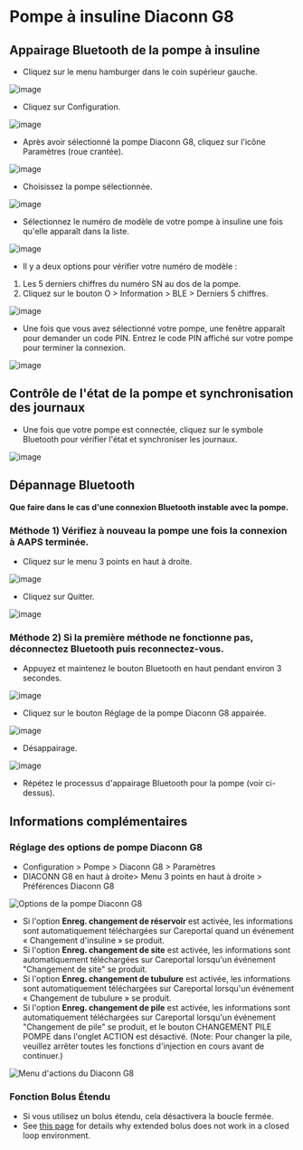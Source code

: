 # Pompe à insuline Diaconn G8

## Appairage Bluetooth de la pompe à insuline

- Cliquez sur le menu hamburger dans le coin supérieur gauche.

![image](../images/DiaconnG8/DiaconnG8_01.jpg)

- Cliquez sur Configuration.

![image](../images/DiaconnG8/DiaconnG8_02.jpg)

- Après avoir sélectionné la pompe Diaconn G8, cliquez sur l'icône Paramètres (roue crantée).

![image](../images/DiaconnG8/DiaconnG8_03.jpg)

- Choisissez la pompe sélectionnée.

![image](../images/DiaconnG8/DiaconnG8_04.jpg)

- Sélectionnez le numéro de modèle de votre pompe à insuline une fois qu'elle apparaît dans la liste.

![image](../images/DiaconnG8/DiaconnG8_05.jpg)

- Il y a deux options pour vérifier votre numéro de modèle :

1. Les 5 derniers chiffres du numéro SN au dos de la pompe.
2. Cliquez sur le bouton O > Information > BLE > Derniers 5 chiffres.

![image](../images/DiaconnG8/DiaconnG8_06.jpg)

- Une fois que vous avez sélectionné votre pompe, une fenêtre apparaît pour demander un code PIN. Entrez le code PIN affiché sur votre pompe pour terminer la connexion.

 ![image](../images/DiaconnG8/DiaconnG8_07.jpg)

## Contrôle de l'état de la pompe et synchronisation des journaux

- Une fois que votre pompe est connectée, cliquez sur le symbole Bluetooth pour vérifier l'état et synchroniser les journaux.

![image](../images/DiaconnG8/DiaconnG8_08.jpg)

## Dépannage Bluetooth

**Que faire dans le cas d'une connexion Bluetooth instable avec la pompe.**

### Méthode 1) Vérifiez à nouveau la pompe une fois la connexion à AAPS terminée.

- Cliquez sur le menu 3 points en haut à droite.

![image](../images/DiaconnG8/DiaconnG8_09.jpg)

- Cliquez sur Quitter.

![image](../images/DiaconnG8/DiaconnG8_10.jpg)

### Méthode 2) Si la première méthode ne fonctionne pas, déconnectez Bluetooth puis reconnectez-vous.

- Appuyez et maintenez le bouton Bluetooth en haut pendant environ 3 secondes.

![image](../images/DiaconnG8/DiaconnG8_11.jpg)

- Cliquez sur le bouton Réglage de la pompe Diaconn G8 appairée.

![image](../images/DiaconnG8/DiaconnG8_12.jpg)

- Désappairage.

![image](../images/DiaconnG8/DiaconnG8_13.jpg)

- Répétez le processus d'appairage Bluetooth pour la pompe (voir ci-dessus).

## Informations complémentaires

### Réglage des options de pompe Diaconn G8

- Configuration > Pompe > Diaconn G8 > Paramètres
- DIACONN G8 en haut à droite> Menu 3 points en haut à droite > Préférences Diaconn G8

![Options de la pompe Diaconn G8](../images/DiaconnG8/DiaconnG8_14.jpg)

- Si l'option **Enreg. changement de réservoir** est activée, les informations sont automatiquement téléchargées sur Careportal quand un événement « Changement d'insuline » se produit.
- Si l'option **Enreg. changement de site** est activée, les informations sont automatiquement téléchargées sur Careportal lorsqu'un événement "Changement de site" se produit.
- Si l'option **Enreg. changement de tubulure** est activée, les informations sont automatiquement téléchargées sur Careportal lorsqu'un événement « Changement de tubulure » se produit.
- Si l'option **Enreg. changement de pile** est activée, les informations sont automatiquement téléchargées sur Careportal lorsqu'un événement "Changement de pile" se produit, et le bouton CHANGEMENT PILE POMPE dans l'onglet ACTION est désactivé. (Note: Pour changer la pile, veuillez arrêter toutes les fonctions d'injection en cours avant de continuer.)

![Menu d'actions du Diaconn G8](../images/DiaconnG8/DiaconnG8_15.jpg)

### Fonction Bolus Étendu

- Si vous utilisez un bolus étendu, cela désactivera la boucle fermée.
- See [this page](#Extended-Carbs-why-extended-boluses-won-t-work-in-a-closed-loop-environment) for details why extended bolus does not work in a closed loop environment.
